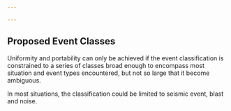 ```yaml
---

---
```


## Proposed Event Classes
Uniformity and portability can only be achieved if the event classification is constrained to a series of classes broad enough to encompass most situation and event types encountered, but not so large that it become ambiguous. 

In most situations, the classification could be limited to seismic event, blast and noise. 
<!--stackedit_data:
eyJoaXN0b3J5IjpbLTE1MTI1MTc2OTBdfQ==
-->